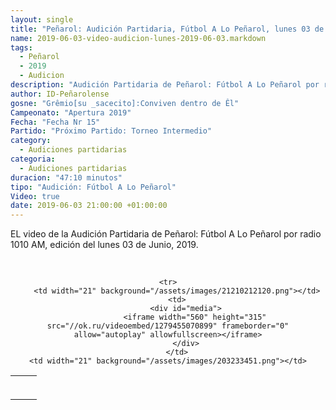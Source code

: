 ```yaml
---
layout: single
title: "Peñarol: Audición Partidaria, Fútbol A Lo Peñarol, lunes 03 de Junio, 2019-06-03"
name: 2019-06-03-video-audicion-lunes-2019-06-03.markdown
tags:
  - Peñarol
  - 2019
  - Audicion
description: "Audición Partidaria de Peñarol: Fútbol A Lo Peñarol por radio 1010 AM, edición del lunes 03 de Junio 2019"
author: ID-Peñarolense
gosne: "Grêmio[su _sacecito]:Conviven dentro de Êl"
Campeonato: "Apertura 2019"
Fecha: "Fecha Nr 15"
Partido: "Próximo Partido: Torneo Intermedio"
category:
  - Audiciones partidarias
categoria:
  - Audiciones partidarias
duracion: "47:10 minutos"
tipo: "Audición: Fútbol A Lo Peñarol"
Video: true
date: 2019-06-03 21:00:00 +01:00:00
---
```

<!--- image1: https://i.imgur.com/t9jAOsM.jpg
Campeonato: <span>{{ page.Campeonato }}</span><br>
Fecha: <span>{{ page.Fecha }}</span><br>
Encuentro: <span>{{ page.Partido }}</span><br>-->

<style>
  td {
    padding: 0;
    border-bottom: 0;
    margin: 0;
  }
</style>

EL video de la Audición Partidaria de Peñarol: Fútbol A Lo Peñarol por radio 1010 AM, edición del lunes 03 de Junio, 2019.

<br>

<center>
<table>
<tbody>
  <tr>
		<td height="13" width="21" background="/assets/images/12421152032.png"></td>
		<td height="13" background="/assets/images/55452124552.png"></td>
		<td height="13" width="21" background="/assets/images/45454787.png"></td>
  </tr>

	<tr>
		<td width="21" background="/assets/images/21210212120.png"></td>
		<td>
			<div id="media">
				<iframe width="560" height="315" src="//ok.ru/videoembed/1279455070899" frameborder="0" allow="autoplay" allowfullscreen></iframe>
			</div>
		</td>
    <td width="21" background="/assets/images/203233451.png"></td>
  </tr>

  <tr>
    <td height="17" width="21" background="/assets/images/23121542.png"></td>
    <td height="17" background="/assets/images/12345456.png"></td>
    <td height="25" width="21" background="/assets/images/2656564.png"></td>
  </tr>
</tbody>
</table>
</center>

<!--<span style="color:yellow;">grabado con</span> <a href="http://ffmpeg.org"><img src="{{ site.url }}/images/ffmpeg.png" width="50px" style="border:1px solid green;vertical-align: sub;margin-left:7px;"></a>-->
